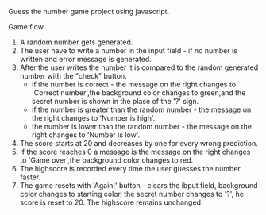 Guess the number game project using javascript.

Game flow

1. A random number gets generated.
2. The user have to write a number in the input field - if no number is written and error message is generated.
3. After the user writes the number it is compared to the random generated number with the "check" button. 
   - if the number is correct - the message on the right changes to 'Correct number',the background color changes to green,and the secret number is shown in the plase of the '?' sign.
   - if the number is greater than the random number - the message on the right changes to 'Number is high'.
   - the number is lower than the random number - the message on the right changes to 'Number is low'.
4. The score starts at 20 and decreases by one for every wrong prediction.
5. If the score reaches 0 a message is the message on the right changes to 'Game over',the background color changes to red.
6. The highscore is recorded every time the user guesses the number faster.
7. The game resets with 'Again!' button - clears the ibput field, background color changes to starting color, the secret number changes to '?', he score is reset to 20. The highscore remains unchanged.
